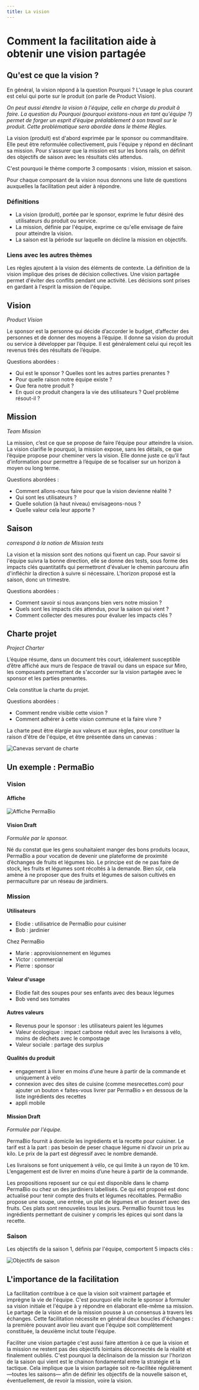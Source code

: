 ```yaml
---
title: La vision
---
```


# Comment la facilitation aide à obtenir une vision partagée

## Qu'est ce que la vision ?

En général, la vision répond à la question Pourquoi ?
L'usage le plus courant est celui qui porte sur le produit (on parle de Product Vision).

*On peut aussi étendre la vision à l'équipe, celle en charge du produit à faire. La question du Pourquoi (pourquoi existons-nous en tant qu'équipe ?) permet de forger un esprit d’équipe préalablement à son travail sur le produit. Cette problématique  sera abordée dans le thème Règles.*

La vision (produit) est d'abord exprimée par le sponsor ou commanditaire. Elle peut être reformulée collectivement, puis l'équipe y répond en déclinant sa mission. Pour s'assurer que la mission est sur les bons rails, on définit des objectifs de saison avec les résultats clés attendus.

C'est pourquoi le thème comporte 3 composants : vision, mission et saison.

Pour chaque composant de la vision nous donnons une liste de questions auxquelles la facilitation peut aider à répondre.

### Définitions
- La vision (produit), portée par le sponsor, exprime le futur désiré des utilisateurs du produit ou service.
- La mission, définie par l'équipe, exprime ce qu'elle envisage de faire pour atteindre la vision.
- La saison est la période sur laquelle on décline la mission en objectifs.

### Liens avec les autres thèmes

Les règles ajoutent à la vision des éléments de contexte. La définition de la vision implique des prises de décision collectives. Une vision partagée permet d'éviter des conflits pendant une activité. Les décisions sont prises en gardant à l'esprit la mission de l'équipe.

## Vision
*Product Vision*

Le sponsor est la personne qui décide d’accorder le budget, d’affecter des personnes et de donner des moyens à l’équipe. Il donne sa vision du produit ou service à développer par l’équipe. Il est généralement celui qui reçoit les revenus tirés des résultats de l’équipe.

Questions abordées :
- Qui est le sponsor ? Quelles sont les autres parties prenantes ?
- Pour quelle raison notre équipe existe ?
- Que fera notre produit ?
- En quoi ce produit changera la vie des utilisateurs ? Quel problème résout-il ?

## Mission

_Team Mission_

La mission, c’est ce que se propose de faire l’équipe pour atteindre la vision. La vision clarifie le pourquoi, la mission expose, sans les détails, ce que l’équipe propose pour cheminer vers la vision. Elle donne juste ce qu’il faut d’information pour permettre à l’équipe de se focaliser sur un horizon à moyen ou long terme.

Questions abordées :
- Comment allons-nous faire pour que la vision devienne réalité ?
- Qui sont les utilisateurs ?
- Quelle solution (à haut niveau) envisageons-nous ?
- Quelle valeur cela leur apporte ?

## Saison

_correspond à la notion de Mission tests_

La vision et la mission sont des notions qui fixent un cap. Pour savoir si l'équipe suivra la bonne direction, elle se donne des tests, sous forme des impacts clés quantitatifs qui permettront d'évaluer le chemin parcouru afin d'infléchir la direction à suivre si nécessaire. L'horizon proposé est la saison, donc un trimestre.

Questions abordées :
- Comment savoir si nous avançons bien vers notre mission ?
- Quels sont les impacts clés attendus, pour la saison qui vient ?
- Comment collecter des mesures pour évaluer les impacts clés ?

## Charte projet

*Project Charter*

L’équipe résume, dans un document très court, idéalement susceptible d’être affiché aux murs de l’espace de travail ou dans un espace sur Miro, les composants permettant de s'accorder sur la vision partagée avec le sponsor et les parties prenantes.

Cela constitue la charte du projet.

Questions abordées :
- Comment rendre visible cette vision ?
- Comment adhérer à cette vision commune et la faire vivre ?

La charte peut être élargie aux valeurs et aux règles, pour constituer la raison d'être de l'équipe, et être présentée dans un canevas :

![Canevas servant de charte](/faci-disc/assets/charte.png)

## Un exemple : PermaBio

### Vision

#### Affiche

![Affiche PermaBio](/faci-disc/assets/affiche.jpg)

#### Vision Draft
*Formulée par le sponsor.*

Né du constat que les gens souhaitaient manger des bons produits locaux, PermaBio a pour vocation de devenir une plateforme de proximité d’échanges de fruits et légumes bio.
Le principe est de ne pas faire de stock, les fruits et légumes sont récoltés à la demande. Bien sûr, cela amène à ne proposer que des fruits et légumes de saison cultivés en permaculture par un réseau de jardiniers.

### Mission

#### Utilisateurs

- Elodie : utilisatrice de PermaBio pour cuisiner
- Bob : jardinier

Chez PermaBio
- Marie : approvisionnement en légumes
- Victor : commercial
- Pierre : sponsor

#### Valeur d'usage
- Elodie fait des soupes pour ses enfants avec des beaux légumes
- Bob vend ses tomates

#### Autres valeurs
- Revenus pour le sponsor : les utilisateurs paient les légumes
- Valeur écologique :  impact carbone réduit avec les livraisons à vélo, moins de déchets avec le compostage
- Valeur sociale : partage des surplus

#### Qualités du produit

- engagement à livrer en moins d’une heure à partir de la commande et uniquement à vélo
- connexion avec des sites de cuisine (comme mesrecettes.com) pour ajouter un bouton « faites-vous livrer par PermaBio » en dessous de la liste ingrédients des recettes
- appli mobile

#### Mission Draft

*Formulée par l'équipe.*

PermaBio fournit à domicile les ingrédients et la recette pour cuisiner. Le tarif est à la part : pas besoin de peser chaque légume ni d’avoir un prix au kilo. Le prix de la part est dégressif avec le nombre demandé.

Les livraisons se font uniquement à vélo, ce qui limite à un rayon de 10 km. L’engagement est de livrer en moins d’une heure à partir de la commande.

Les propositions reposent sur ce qui est disponible dans le champ PermaBio ou chez un des jardiniers labellisés. Ce qui est proposé est donc actualisé pour tenir compte des fruits et légumes récoltables. PermaBio propose une soupe, une entrée, un plat de légumes et un dessert avec des fruits.
Ces plats sont renouvelés tous les jours. PermaBio fournit tous les ingrédients permettant de cuisiner y compris les épices qui sont dans la recette.

### Saison

Les objectifs de la saison 1, définis par l'équipe, comportent 5 impacts clés :

![Objectifs de saison](/faci-disc/assets/saison.png)

## L'importance de la facilitation

La facilitation contribue à ce que la vision soit vraiment partagée et imprègne la vie de l'équipe.
C'est pourquoi elle incite le sponsor à formuler sa vision initiale et l'équipe à y répondre en élaborant elle-même sa mission. Le partage de la vision et de la mission pousse à un consensus à travers les échanges. 
Cette facilitation nécessite en général deux boucles d'échanges : la première pouvant avoir lieu avant que l'équipe soit complètement constituée, la deuxième inclut toute l'équipe.

Faciliter une vision partagée c'est aussi faire attention à ce que la vision et la mission ne restent pas des objectifs lointains déconnectés de la réalité et finalement oubliés. 
C'est pourquoi la déclinaison de la mission sur l'horizon de la saison qui vient est le chainon fondamental entre la stratégie et la tactique. 
Cela implique que la vision partagée soit re-facilitée régulièrement —toutes les saisons— afin de définir les objectifs de la nouvelle saison et, éventuellement, de revoir la mission, voire la vision.